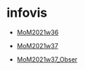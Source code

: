 # infovis
* [MoM2021w36](https://marianae2021.github.io/infovis/mom2021w36.html)

* [MoM2021w37](https://marianae2021.github.io/infovis/mom2021w37.html)

* [MoM2021w37_Obser](https://marianae2021.github.io/infovis/obsmom2021w37.html)

